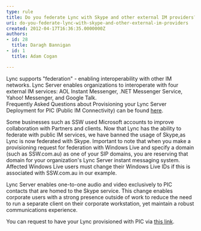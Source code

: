 ```yaml
---
type: rule
title: Do you federate Lync with Skype and other external IM providers?
uri: do-you-federate-lync-with-skype-and-other-external-im-providers
created: 2012-04-17T16:36:35.0000000Z
authors:
- id: 28
  title: Daragh Bannigan
- id: 1
  title: Adam Cogan

---
```


 ​Lync supports "federation" - enabling interoperability with other IM networks. Lync Server enables organizations to interoperate with four external IM services: AOL Instant Messenger, .NET Messenger Service, Yahoo! Messenger, and Google Talk.  
Frequently Asked Questions about Provisioning your Lync Server Deployment for PIC (Public IM Connectivity) can be found [here](https&#58;//pic.lync.com/provision/Logon/FAQ.htm).

Some businesses such as SSW used Microsoft accounts to improve collaboration with Partners and clients. Now that Lync has the ability to federate with public IM services, we have banned the usage of Skype,​ as Lync is now federated with Skype. Important to note that when you make a provisioning request for federation with Windows Live and specify a domain (such as SSW.com.au) as one of your SIP domains, you are reserving that domain for your organization's Lync Server instant messaging system. Affected Windows Live users must change their Windows Live IDs if this is associated with SSW.com.au in our example.

Lync Server enables one-to-one audio and video exclusively to PIC contacts that are homed to the Skype service. This change enables corporate users with a strong presence outside of work to reduce the need to run a separate client on their corporate workstation, yet maintain a robust communications experience.

You can request to have your Lync provisioned with PIC via [this link](https&#58;//pic.lync.com/).

